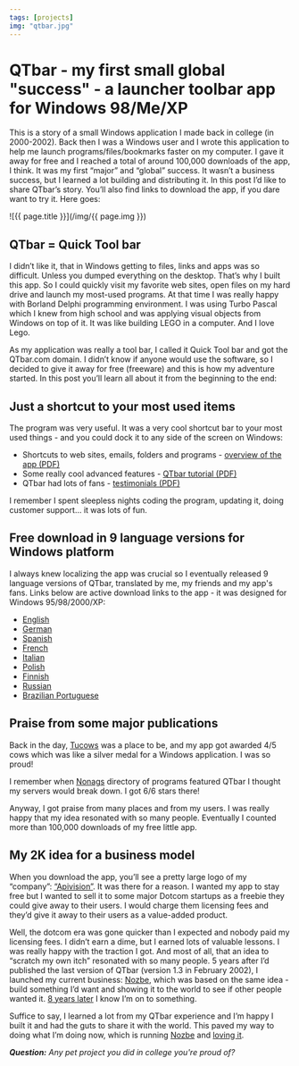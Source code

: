 ```yaml
---
tags: [projects]
img: "qtbar.jpg"
---
```


# QTbar - my first small global "success" - a launcher toolbar app for Windows 98/Me/XP

This is a story of a small Windows application I made back in college (in 2000-2002). Back then I was a Windows user and I wrote this application to help me launch programs/files/bookmarks faster on my computer. I gave it away for free and I reached a total of around 100,000 downloads of the app, I think. It was my first “major” and “global” success. It wasn’t a business success, but I learned a lot building and distributing it. In this post I’d like to share QTbar’s story. You’ll also find links to download the app, if you dare want to try it. Here goes:

<!--More-->

![{{ page.title }}](/img/{{ page.img }})

## QTbar = Quick Tool bar

I didn’t like it, that in Windows getting to files, links and apps was so difficult. Unless you dumped everything on the desktop. That’s why I built this app. So I could quickly visit my favorite web sites, open files on my hard drive and launch my  most-used programs. At that time I was really happy with Borland Delphi programming environment. I was using Turbo Pascal which I knew from high school and was applying visual objects from Windows on top of it. It was like building LEGO in a computer. And I love Lego.

As my application was really a tool bar, I called it Quick Tool bar and got the QTbar.com domain. I didn’t know if anyone would use the software, so I decided to give it away for free (freeware) and this is how my adventure started. In this post you’ll learn all about it from the beginning to the end:

## Just a shortcut to your most used items

The program was very useful. It was a very cool shortcut bar to your most used things - and you could dock it to any side of the screen on Windows:

* Shortcuts to web sites, emails, folders and programs - [overview of the app (PDF)][pdfo]
* Some really cool advanced features - [QTbar tutorial (PDF)][pdft]
* QTbar had lots of fans - [testimonials (PDF)][pdff]

I remember I spent sleepless nights coding the program, updating it, doing customer support… it was lots of fun.

## Free download in 9 language versions for Windows platform

I always knew localizing the app was crucial so I eventually released 9 language versions of QTbar, translated by me, my friends and my app's fans. Links below are active download links to the app - it was designed for Windows 95/98/2000/XP:

* [English][]
* [German][]
* [Spanish][]
* [French][]
* [Italian][]
* [Polish][]
* [Finnish][]
* [Russian][]
* [Brazilian Portuguese][]

## Praise from some major publications

Back in the day, [Tucows][] was a place to be, and my app got awarded 4/5 cows which was like a silver medal for a Windows application. I was so proud!

I remember when [Nonags][] directory of programs featured QTbar I thought my servers would break down. I got 6/6 stars there!

Anyway, I got praise from many places and from my users. I was really happy that my idea resonated with so many people. Eventually I counted more than 100,000 downloads of my free little app.

## My 2K idea for a business model

When you download the app, you’ll see a pretty large logo of my “company”: [“Apivision”][a]. It was there for a reason. I wanted my app to stay free but I wanted to sell it to some major Dotcom startups as a freebie they could give away to their users. I would charge them licensing fees and they’d give it away to their users as a value-added product.

Well, the dotcom era was gone quicker than I expected and nobody paid my licensing fees. I didn’t earn a dime, but I earned lots of valuable lessons. I was really happy with the traction I got. And most of all, that an idea to “scratch my own itch” resonated with so many people. 5 years after I’d published the last version of QTbar (version 1.3 in February 2002), I launched my current business: [Nozbe][], which was based on the same idea - build something I’d want and showing it to the world to see if other people wanted it. [8 years later](/8nozbe) I know I’m on to something.

Suffice to say, I learned a lot from my QTbar experience and I’m happy I built it and had the guts to share it with the world. This paved my way to doing what I’m doing now, which is running [Nozbe][] and [loving it](/5-loves).

***Question:*** *Any pet project you did in college you're proud of?*

[a]: http://apivision.com
[pdfo]: http://files.nozbe.com/qtbar/qtbar-overview.pdf
[pdff]: http://files.nozbe.com/qtbar/qtbar-testimonials.pdf
[pdft]: http://files.nozbe.com/qtbar/qtbar-tutorial.pdf
[English]: http://files.nozbe.com/qtbar/qtbar_1_3_en.exe
[German]: http://files.nozbe.com/qtbar/qtbar_1_3_de.exe
[Spanish]: http://files.nozbe.com/qtbar/qtbar_1_3_es.exe
[French]: http://files.nozbe.com/qtbar/qtbar_1_3_fr.exe
[Italian]: http://files.nozbe.com/qtbar/qtbar_1_3_it.exe
[Polish]: http://files.nozbe.com/qtbar/qtbar_1_3_pl.exe
[Brazilian Portuguese]: http://files.nozbe.com/qtbar/qtbar_1_3_br.exe
[Finnish]: http://files.nozbe.com/qtbar/qtbar_1_3_fi.exe
[Russian]: http://files.nozbe.com/qtbar/qtbar_1_3_ru.exe
[Nonags]: http://www.nonags.com/freeware-qtbar-1-3_1699.html
[Tucows]: http://www.tucows.com/preview/245308/Apivision-QTbar
[iMagazine]: http://iMagazine.pl
[Dropbox]: http://db.tt/kD7Liux
[Evernote]: /how-i-use-evernote
[It's all about Passion!]: /passion
[Nozbe]: http://nozbe.com/
[s]: http://nozbe.com/signup
[#iPadOnly]: http://ipadonlybook.com/
[Productive! Magazine]: http://productivemag.com/
[Productive! Show]: /show
[Twitter]: http://twitter.com/MSliwinski
